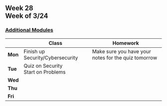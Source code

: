 ## Week 28 <br>Week of 3/24

### [Additional Modules](/apcsp/curriculum/#additional-modules)

|         | Class | Homework |
| ------- | ----- | -------- |
| **Mon** |Finish up Security/Cybersecurity |Make sure you have your notes for the quiz tomorrow  |
| **Tue** |Quiz on Security<br>Start on Problems |  |
| **Wed** |  |  |
| **Thu** |  |  |
| **Fri** |  |  |



<meta http-equiv="refresh" content="300"/>
